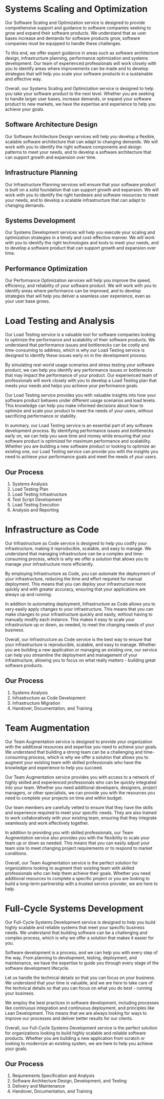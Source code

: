 # Systems Scaling and Optimization
Our Software Scaling and Optimization service is designed to provide comprehensive support and guidance to software companies seeking to grow and expand their software products. We understand that as user bases increase and demands for software products grow, software companies must be equipped to handle these challenges.

To this end, we offer expert guidance in areas such as software architecture design, infrastructure planning, performance optimization and systems development. Our team of experienced professionals will work closely with you to identify areas where improvements can be made and to develop strategies that will help you scale your software products in a sustainable and effective way.

Overall, our Systems Scaling and Optimization service is designed to help you take your software product to the next level. Whether you are seeking to handle larger user bases, increase demands, or expand your software product to new markets, we have the expertise and experience to help you achieve your goals.

## Software Architecture Design
Our Software Architecture Design services will help you develop a flexible, scalable software architecture that can adapt to changing demands. We will work with you to identify the right software components and design patterns to meet your needs, and to develop a software architecture that can support growth and expansion over time.

## Infrastructure Planning
Our Infrastructure Planning services will ensure that your software product is built on a solid foundation that can support growth and expansion. We will work with you to identify the right hardware and software resources to meet your needs, and to develop a scalable infrastructure that can adapt to changing demands.

## Systems Development
Our Systems Development services will help you execute your scaling and optimization strategies in a timely and cost-effective manner. We will work with you to identify the right technologies and tools to meet your needs, and to develop a software product that can support growth and expansion over time.

## Performance Optimization
Our Performance Optimization services will help you improve the speed, efficiency, and reliability of your software product. We will work with you to identify areas where performance can be improved, and to develop strategies that will help you deliver a seamless user experience, even as your user base grows.

# Load Testing and Analysis
Our Load Testing service is a valuable tool for software companies looking to optimize the performance and scalability of their software products. We understand that performance issues and bottlenecks can be costly and time-consuming to address, which is why our Load Testing service is designed to identify these issues early on in the development process.

By simulating real-world usage scenarios and stress testing your software product, we can help you identify any performance issues or bottlenecks that may impact the performance of your product. Our experienced team of professionals will work closely with you to develop a Load Testing plan that meets your needs and helps you achieve your performance goals.

Our Load Testing service provides you with valuable insights into how your software product behaves under different usage scenarios and load levels. This knowledge can help you make informed decisions about how to optimize and scale your product to meet the needs of your users, without sacrificing performance or stability.

In summary, our Load Testing service is an essential part of any software development process. By identifying performance issues and bottlenecks early on, we can help you save time and money while ensuring that your software product is optimized for maximum performance and scalability. Whether you are building a new software product or looking to optimize an existing one, our Load Testing service can provide you with the insights you need to achieve your performance goals and meet the needs of your users.

## Our Process
1. Systems Analysis
2. Load Testing Plan
3. Load Testing Infrastructure
4. Test Script Development
5. Load Testing Execution
6. Analysis and Reporting

# Infrastructure as Code
Our Infrastructure as Code service is designed to help you codify your infrastructure, making it reproducible, scalable, and easy to manage. We understand that managing infrastructure can be a complex and time-consuming process, which is why we offer a solution that allows you to manage your infrastructure more efficiently.

By employing Infrastructure as Code, you can automate the deployment of your infrastructure, reducing the time and effort required for manual deployment. This means that you can deploy your infrastructure more quickly and with greater accuracy, ensuring that your applications are always up and running.

In addition to automating deployment, Infrastructure as Code allows you to very easily apply changes to your infrastructure. This means that you can make changes to your infrastructure quickly and easily, without having to manually modify each instance. This makes it easy to scale your infrastructure up or down, as needed, to meet the changing needs of your business.

Overall, our Infrastructure as Code service is the best way to ensure that your infrastructure is reproducible, scalable, and easy to manage. Whether you are building a new application or managing an existing one, our service can help you streamline the deployment and management of your infrastructure, allowing you to focus on what really matters - building great software products.

## Our Process
1. Systems Analysis
2. Infrastructure as Code Development
3. Infrastructure Migration
4. Handover, Documentation, and Training

# Team Augmentation
Our Team Augmentation service is designed to provide your organization with the additional resources and expertise you need to achieve your goals. We understand that building a strong team can be a challenging and time-consuming process, which is why we offer a solution that allows you to augment your existing team with skilled professionals who have the knowledge and experience to help you succeed.

Our Team Augmentation service provides you with access to a network of highly skilled and experienced professionals who can be quickly integrated into your team. Whether you need additional developers, designers, project managers, or other specialists, we can provide you with the resources you need to complete your projects on time and within budget.

Our team members are carefully vetted to ensure that they have the skills and experience required to meet your specific needs. They are also trained to work collaboratively with your existing team, ensuring that they integrate seamlessly and work effectively together.

In addition to providing you with skilled professionals, our Team Augmentation service also provides you with the flexibility to scale your team up or down as needed. This means that you can easily adjust your team size to meet changing project requirements or to respond to market conditions.

Overall, our Team Augmentation service is the perfect solution for organizations looking to augment their existing team with skilled professionals who can help them achieve their goals. Whether you need additional resources to complete a specific project or you are looking to build a long-term partnership with a trusted service provider, we are here to help.

# Full-Cycle Systems Development
Our Full-Cycle Systems Development service is designed to help you build highly scalable and reliable systems that meet your specific business needs. We understand that building software can be a challenging and complex process, which is why we offer a solution that makes it easier for you.

Software development is a process, and we can help you with every step of the way. From planning to development, testing, deployment, and maintenance, we have the expertise to guide you through every stage of the software development lifecycle.

Let us handle the technical details so that you can focus on your business. We understand that your time is valuable, and we are here to take care of the technical details so that you can focus on what you do best - running your business.

We employ the best practices in software development, including processes like continuous integration and continuous deployment, and principles like Lean Development. This means that we are always looking for ways to improve our processes and deliver better results for our clients.

Overall, our Full-Cycle Systems Development service is the perfect solution for organizations looking to build highly scalable and reliable software products. Whether you are building a new application from scratch or looking to modernize an existing system, we are here to help you achieve your goals.

## Our Process
1. Requirements Specification and Analysis
2. Software Architecture Design, Development, and Testing
3. Delivery and Maintenance
4. Handover, Documentation, and Training
